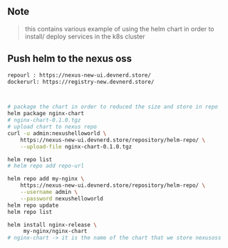 ## Note 
> this contains various example of using the helm chart in order to install/ deploy services in the k8s cluster



## Push helm to the nexus oss 
```bash 
repourl : https://nexus-new-ui.devnerd.store/
dockerurl: https://registry-new.devnerd.store/  



# package the chart in order to reduced the size and store in repo 
helm package nginx-chart 
# nginx-chart-0.1.0.tgz
# upload chart to nexus repo 
curl -u admin:nexushelloworld \
    https://nexus-new-ui.devnerd.store/repository/helm-repo/ \
    --upload-file nginx-chart-0.1.0.tgz 

helm repo list 
# helm repo add repo-url 

helm repo add my-nginx \
    https://nexus-new-ui.devnerd.store/repository/helm-repo/ \
    --username admin \
    --password nexushelloworld
helm repo update 
helm repo list 

helm install nginx-release \
     my-nginx/nginx-chart 
# nginx-chart -> it is the name of the chart that we store nexusoss 
```